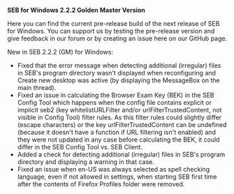 **SEB for Windows 2.2.2 Golden Master Version**

Here you can find the current pre-release build of the next release of SEB for Windows. You can support us by testing the pre-release version and give feedback in our forum or by creating an issue here on our GitHub page.

New in SEB 2.2.2 (GM) for Windows:

- Fixed that the error message when detecting additional (irregular) files in SEB's program directory wasn't displayed when reconfiguring and Create new desktop was active (by displaying the MessageBox on the main thread).
- Fixed an issue in calculating the Browser Exam Key (BEK) in the SEB Config Tool which happens when the config file contains explicit or implicit seb2 (key whitelistURLFilter and/or urlFilterTrustedContent, not visible in Config Tool) filter rules. As this filter rules could slightly differ (escape characters) or the key urlFilterTrustedContent can be undefined (because it doesn't have a function if URL filtering isn't enabled) and they were not updated in any case before calculating the BEK, it could differ in the SEB Config Tool vs. SEB Client.
- Added a check for detecting additional (irregular) files in SEB's program directory and displaying a warning in that case.
- Fixed an issue when en-US was always selected as spell checking language, even if not allowed in settings, when starting SEB first time after the contents of Firefox Profiles folder were removed.
